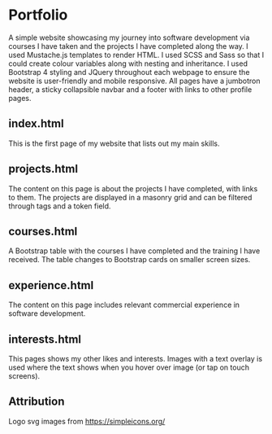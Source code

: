 # Portfolio

A simple website showcasing my journey into software development via courses I have taken and the projects I have completed along the way.
I used Mustache.js templates to render HTML. I used SCSS and Sass so that I could create colour variables along with nesting and inheritance. I used Bootstrap 4 styling and JQuery throughout each webpage to ensure the website is user-friendly and mobile responsive. All pages have a jumbotron header, a sticky collapsible navbar and a footer with links to other profile pages.

## index.html

This is the first page of my website that lists out my main skills.

## projects.html

The content on this page is about the projects I have completed, with links to them. The projects are displayed in a masonry grid and can be filtered through tags and a token field.

## courses.html

A Bootstrap table with the courses I have completed and the training I have received. The table changes to Bootstrap cards on smaller screen sizes.

## experience.html

The content on this page includes relevant commercial experience in software development.

## interests.html

This pages shows my other likes and interests. Images with a text overlay is used where the text shows when you hover over image (or tap on touch screens).

## Attribution

Logo svg images from <https://simpleicons.org/>
